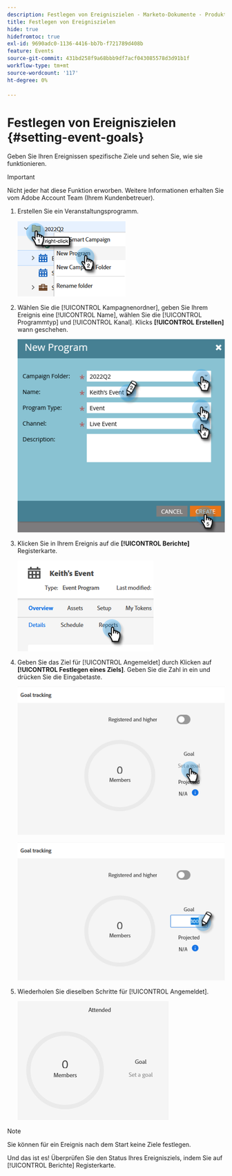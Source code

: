 ```yaml
---
description: Festlegen von Ereigniszielen - Marketo-Dokumente - Produktdokumentation
title: Festlegen von Ereigniszielen
hide: true
hidefromtoc: true
exl-id: 9690adc0-1136-4416-bb7b-f721789d408b
feature: Events
source-git-commit: 431bd258f9a68bbb9df7acf043085578d3d91b1f
workflow-type: tm+mt
source-wordcount: '117'
ht-degree: 0%

---
```


# Festlegen von Ereigniszielen {#setting-event-goals}

Geben Sie Ihren Ereignissen spezifische Ziele und sehen Sie, wie sie funktionieren.

>[!IMPORTANT]
>
>Nicht jeder hat diese Funktion erworben. Weitere Informationen erhalten Sie vom Adobe Account Team (Ihrem Kundenbetreuer).

1. Erstellen Sie ein Veranstaltungsprogramm.

   ![](assets/setting-event-goals-1.png)

1. Wählen Sie die [!UICONTROL Kampagnenordner], geben Sie Ihrem Ereignis eine [!UICONTROL Name], wählen Sie die [!UICONTROL Programmtyp] und [!UICONTROL Kanal]. Klicks **[!UICONTROL Erstellen]** wann geschehen.

   ![](assets/setting-event-goals-2.png)

1. Klicken Sie in Ihrem Ereignis auf die **[!UICONTROL Berichte]** Registerkarte.

   ![](assets/setting-event-goals-3.png)

1. Geben Sie das Ziel für [!UICONTROL Angemeldet] durch Klicken auf **[!UICONTROL Festlegen eines Ziels]**. Geben Sie die Zahl in ein und drücken Sie die Eingabetaste.

   ![](assets/setting-event-goals-4.png)

   ![](assets/setting-event-goals-5.png)

1. Wiederholen Sie dieselben Schritte für [!UICONTROL Angemeldet].

   ![](assets/setting-event-goals-6.png)

>[!NOTE]
>
>Sie können für ein Ereignis nach dem Start keine Ziele festlegen.

Und das ist es! Überprüfen Sie den Status Ihres Ereignisziels, indem Sie auf [!UICONTROL Berichte] Registerkarte.
